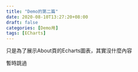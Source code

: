 ```yaml
---
title: "Demo的第二篇"
date: 2020-08-10T13:27:20+08:00
draft: false
categories: [Demo用]
tags: [ECharts]
---
```

只是為了展示About頁的Echarts圖表，其實沒什麼內容
<!--more-->
暫時跳過